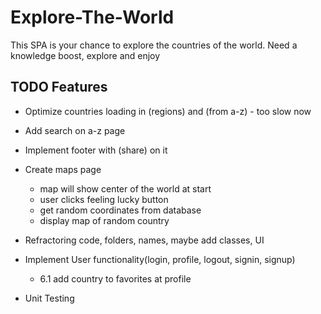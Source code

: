 # Explore-The-World
This SPA is your chance to explore the countries of the world. Need a knowledge boost, explore and enjoy


## TODO Features
* Optimize countries loading in (regions) and (from a-z) - too slow now

* Add search on a-z page

* Implement footer with (share) on it

* Create maps page
    * map will show center of the world at start
    * user clicks feeling lucky button
    * get random coordinates from database 
    * display map of random country

* Refractoring code, folders, names, maybe add classes, UI

* Implement User functionality(login, profile, logout, signin, signup)
    * 6.1 add country to favorites at profile

* Unit Testing    
